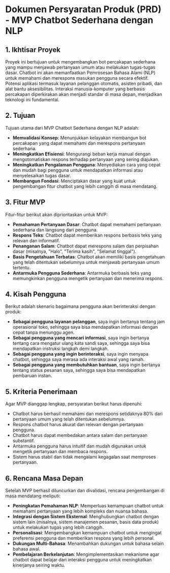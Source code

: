 # Dokumen Persyaratan Produk (PRD) - MVP Chatbot Sederhana dengan NLP

## 1. Ikhtisar Proyek

Proyek ini bertujuan untuk mengembangkan bot percakapan sederhana yang mampu menjawab pertanyaan umum atau melakukan tugas-tugas dasar. Chatbot ini akan memanfaatkan Pemrosesan Bahasa Alami (NLP) untuk memahami dan merespons masukan pengguna secara efektif. Potensi aplikasi termasuk layanan pelanggan otomatis, asisten pribadi, dan alat bantu aksesibilitas. Interaksi manusia-komputer yang berbasis percakapan diperkirakan akan menjadi standar di masa depan, menjadikan teknologi ini fundamental.

## 2. Tujuan

Tujuan utama dari MVP Chatbot Sederhana dengan NLP adalah:
*   **Memvalidasi Konsep**: Menunjukkan kelayakan membangun bot percakapan yang dapat memahami dan merespons pertanyaan sederhana.
*   **Meningkatkan Efisiensi**: Mengurangi beban kerja manual dengan mengotomatiskan respons terhadap pertanyaan yang sering diajukan.
*   **Meningkatkan Pengalaman Pengguna**: Menyediakan cara yang cepat dan mudah bagi pengguna untuk mendapatkan informasi atau menyelesaikan tugas dasar.
*   **Membangun Fondasi**: Menciptakan dasar yang kuat untuk pengembangan fitur chatbot yang lebih canggih di masa mendatang.

## 3. Fitur MVP

Fitur-fitur berikut akan diprioritaskan untuk MVP:
*   **Pemahaman Pertanyaan Dasar**: Chatbot dapat memahami pertanyaan sederhana dan langsung dari pengguna.
*   **Respons Teks**: Chatbot dapat memberikan respons berbasis teks yang relevan dan informatif.
*   **Penanganan Salam**: Chatbot dapat merespons salam dan perpisahan dasar (misalnya, "Halo", "Terima kasih", "Selamat tinggal").
*   **Basis Pengetahuan Terbatas**: Chatbot akan memiliki basis pengetahuan yang telah ditentukan sebelumnya untuk menjawab pertanyaan umum tertentu.
*   **Antarmuka Pengguna Sederhana**: Antarmuka berbasis teks yang memungkinkan pengguna mengetik pertanyaan dan menerima respons.

## 4. Kisah Pengguna

Berikut adalah skenario bagaimana pengguna akan berinteraksi dengan produk:

*   **Sebagai pengguna layanan pelanggan**, saya ingin bertanya tentang jam operasional toko, sehingga saya bisa mendapatkan informasi dengan cepat tanpa menunggu agen.
*   **Sebagai pengguna yang mencari informasi**, saya ingin bertanya tentang cara mengatur ulang kata sandi saya, sehingga saya bisa mendapatkan instruksi langkah demi langkah.
*   **Sebagai pengguna yang ingin berinteraksi**, saya ingin menyapa chatbot, sehingga saya merasa ada interaksi awal yang ramah.
*   **Sebagai pengguna yang membutuhkan bantuan**, saya ingin bertanya tentang status pesanan saya, sehingga saya bisa mendapatkan pembaruan instan.

## 5. Kriteria Penerimaan

Agar MVP dianggap lengkap, persyaratan berikut harus dipenuhi:

*   Chatbot harus berhasil memahami dan merespons setidaknya 80% dari pertanyaan umum yang telah ditentukan sebelumnya.
*   Respons chatbot harus akurat dan relevan dengan pertanyaan pengguna.
*   Chatbot harus dapat membedakan antara salam dan pertanyaan substantif.
*   Antarmuka pengguna harus intuitif dan mudah digunakan untuk mengetik pertanyaan dan membaca respons.
*   Sistem harus stabil dan tidak mengalami kegagalan saat memproses pertanyaan.

## 6. Rencana Masa Depan

Setelah MVP berhasil diluncurkan dan divalidasi, rencana pengembangan di masa mendatang meliputi:

*   **Peningkatan Pemahaman NLP**: Memperluas kemampuan chatbot untuk memahami pertanyaan yang lebih kompleks dan nuansa bahasa.
*   **Integrasi dengan Sistem Eksternal**: Menghubungkan chatbot dengan sistem lain (misalnya, sistem manajemen pesanan, basis data produk) untuk melakukan tugas yang lebih canggih.
*   **Personalisasi**: Mengembangkan kemampuan chatbot untuk mengingat preferensi pengguna dan memberikan respons yang lebih personal.
*   **Dukungan Multi-Bahasa**: Menambahkan dukungan untuk bahasa selain bahasa awal.
*   **Pembelajaran Berkelanjutan**: Mengimplementasikan mekanisme agar chatbot dapat belajar dari interaksi pengguna untuk meningkatkan kinerjanya seiring waktu.
